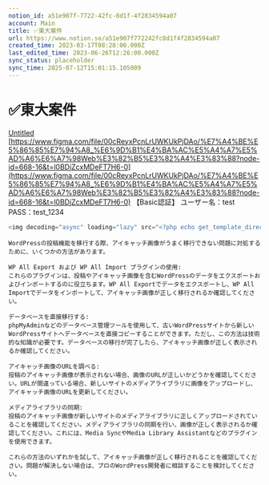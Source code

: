 ```yaml
---
notion_id: a51e907f-7722-42fc-8d1f-4f2834594a07
account: Main
title: ✅東大案件
url: https://www.notion.so/a51e907f772242fc8d1f4f2834594a07
created_time: 2023-03-17T08:28:00.000Z
last_edited_time: 2023-06-26T12:26:00.000Z
sync_status: placeholder
sync_time: 2025-07-12T15:01:15.105009
---
```

# ✅東大案件

[Untitled](https://www.notion.so/d397f4925fb24fabb3071508d6941111) 
[https://www.figma.com/file/00cReyxPcnLrUWKUkPjDAo/%E7%A4%BE%E5%86%85%E7%94%A8_%E6%9D%B1%E4%BA%AC%E5%A4%A7%E5%AD%A6%E6%A7%98Web%E3%82%B5%E3%82%A4%E3%83%88?node-id=668-16&t=l0BDjZcxMDeFT7H6-0](https://www.figma.com/file/00cReyxPcnLrUWKUkPjDAo/%E7%A4%BE%E5%86%85%E7%94%A8_%E6%9D%B1%E4%BA%AC%E5%A4%A7%E5%AD%A6%E6%A7%98Web%E3%82%B5%E3%82%A4%E3%83%88?node-id=668-16&t=l0BDjZcxMDeFT7H6-0)
【Basic認証】
ユーザー名：test
PASS：test_1234
```php
<img decoding="async" loading="lazy" src="<?php echo get_template_directory_uri() ?>/assets/images/common/coming-soon-g.jpg" alt="coming soon" width="343" height="193">
```
```plain text
WordPressの投稿機能を移行する際、アイキャッチ画像がうまく移行できない問題に対処するために、いくつかの方法があります。

WP All Export および WP All Import プラグインの使用:
これらのプラグインは、投稿やアイキャッチ画像を含むWordPressのデータをエクスポートおよびインポートするのに役立ちます。WP All Exportでデータをエクスポートし、WP All Importでデータをインポートして、アイキャッチ画像が正しく移行されるか確認してください。

データベースを直接移行する:
phpMyAdminなどのデータベース管理ツールを使用して、古いWordPressサイトから新しいWordPressサイトへデータベースを直接コピーすることができます。ただし、この方法は技術的な知識が必要です。データベースの移行が完了したら、アイキャッチ画像が正しく表示されるか確認してください。

アイキャッチ画像のURLを調べる:
投稿のアイキャッチ画像が表示されない場合、画像のURLが正しいかどうかを確認してください。URLが間違っている場合、新しいサイトのメディアライブラリに画像をアップロードし、アイキャッチ画像のURLを更新してください。

メディアライブラリの同期:
投稿のアイキャッチ画像が新しいサイトのメディアライブラリに正しくアップロードされていることを確認してください。メディアライブラリの同期を行い、画像が正しく表示されるか確認してください。これには、Media SyncやMedia Library Assistantなどのプラグインを使用できます。

これらの方法のいずれかを試して、アイキャッチ画像が正しく移行されることを確認してください。問題が解決しない場合は、プロのWordPress開発者に相談することを検討してください。
```